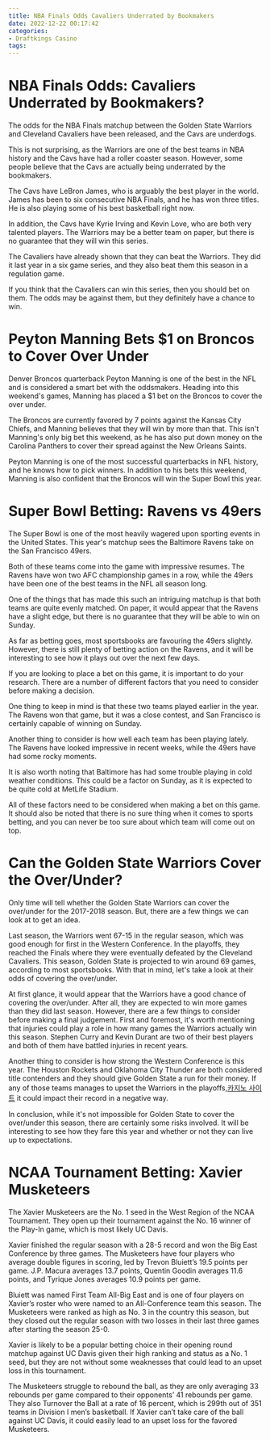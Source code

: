 ```yaml
---
title: NBA Finals Odds Cavaliers Underrated by Bookmakers
date: 2022-12-22 00:17:42
categories:
- Draftkings Casino
tags:
---
```



#  NBA Finals Odds: Cavaliers Underrated by Bookmakers?

The odds for the NBA Finals matchup between the Golden State Warriors and Cleveland Cavaliers have been released, and the Cavs are underdogs.

This is not surprising, as the Warriors are one of the best teams in NBA history and the Cavs have had a roller coaster season. However, some people believe that the Cavs are actually being underrated by the bookmakers.

The Cavs have LeBron James, who is arguably the best player in the world. James has been to six consecutive NBA Finals, and he has won three titles. He is also playing some of his best basketball right now.

In addition, the Cavs have Kyrie Irving and Kevin Love, who are both very talented players. The Warriors may be a better team on paper, but there is no guarantee that they will win this series.

The Cavaliers have already shown that they can beat the Warriors. They did it last year in a six game series, and they also beat them this season in a regulation game.

If you think that the Cavaliers can win this series, then you should bet on them. The odds may be against them, but they definitely have a chance to win.

#  Peyton Manning Bets $1 on Broncos to Cover Over Under

Denver Broncos quarterback Peyton Manning is one of the best in the NFL and is considered a smart bet with the oddsmakers. Heading into this weekend's games, Manning has placed a $1 bet on the Broncos to cover the over under.

The Broncos are currently favored by 7 points against the Kansas City Chiefs, and Manning believes that they will win by more than that. This isn't Manning's only big bet this weekend, as he has also put down money on the Carolina Panthers to cover their spread against the New Orleans Saints.

Peyton Manning is one of the most successful quarterbacks in NFL history, and he knows how to pick winners. In addition to his bets this weekend, Manning is also confident that the Broncos will win the Super Bowl this year.

#  Super Bowl Betting: Ravens vs 49ers

The Super Bowl is one of the most heavily wagered upon sporting events in the United States. This year's matchup sees the Baltimore Ravens take on the San Francisco 49ers.

Both of these teams come into the game with impressive resumes. The Ravens have won two AFC championship games in a row, while the 49ers have been one of the best teams in the NFL all season long.

One of the things that has made this such an intriguing matchup is that both teams are quite evenly matched. On paper, it would appear that the Ravens have a slight edge, but there is no guarantee that they will be able to win on Sunday.

As far as betting goes, most sportsbooks are favouring the 49ers slightly. However, there is still plenty of betting action on the Ravens, and it will be interesting to see how it plays out over the next few days.

If you are looking to place a bet on this game, it is important to do your research. There are a number of different factors that you need to consider before making a decision.

One thing to keep in mind is that these two teams played earlier in the year. The Ravens won that game, but it was a close contest, and San Francisco is certainly capable of winning on Sunday.

Another thing to consider is how well each team has been playing lately. The Ravens have looked impressive in recent weeks, while the 49ers have had some rocky moments.

It is also worth noting that Baltimore has had some trouble playing in cold weather conditions. This could be a factor on Sunday, as it is expected to be quite cold at MetLife Stadium.

All of these factors need to be considered when making a bet on this game. It should also be noted that there is no sure thing when it comes to sports betting, and you can never be too sure about which team will come out on top.

#  Can the Golden State Warriors Cover the Over/Under?

Only time will tell whether the Golden State Warriors can cover the over/under for the 2017-2018 season. But, there are a few things we can look at to get an idea.

Last season, the Warriors went 67-15 in the regular season, which was good enough for first in the Western Conference. In the playoffs, they reached the Finals where they were eventually defeated by the Cleveland Cavaliers. This season, Golden State is projected to win around 69 games, according to most sportsbooks. With that in mind, let's take a look at their odds of covering the over/under.

At first glance, it would appear that the Warriors have a good chance of covering the over/under. After all, they are expected to win more games than they did last season. However, there are a few things to consider before making a final judgement. First and foremost, it's worth mentioning that injuries could play a role in how many games the Warriors actually win this season. Stephen Curry and Kevin Durant are two of their best players and both of them have battled injuries in recent years.

Another thing to consider is how strong the Western Conference is this year. The Houston Rockets and Oklahoma City Thunder are both considered title contenders and they should give Golden State a run for their money. If any of those teams manages to upset the Warriors in the playoffs,[카지노 사이트](https://choegocasino.com/) it could impact their record in a negative way.

In conclusion, while it's not impossible for Golden State to cover the over/under this season, there are certainly some risks involved. It will be interesting to see how they fare this year and whether or not they can live up to expectations.

#  NCAA Tournament Betting: Xavier Musketeers

The Xavier Musketeers are the No. 1 seed in the West Region of the NCAA Tournament. They open up their tournament against the No. 16 winner of the Play-In game, which is most likely UC Davis.

Xavier finished the regular season with a 28-5 record and won the Big East Conference by three games. The Musketeers have four players who average double figures in scoring, led by Trevon Bluiett’s 19.5 points per game. J.P. Macura averages 13.7 points, Quentin Goodin averages 11.6 points, and Tyrique Jones averages 10.9 points per game.

Bluiett was named First Team All-Big East and is one of four players on Xavier’s roster who were named to an All-Conference team this season. The Musketeers were ranked as high as No. 3 in the country this season, but they closed out the regular season with two losses in their last three games after starting the season 25-0.

Xavier is likely to be a popular betting choice in their opening round matchup against UC Davis given their high ranking and status as a No. 1 seed, but they are not without some weaknesses that could lead to an upset loss in this tournament.

The Musketeers struggle to rebound the ball, as they are only averaging 33 rebounds per game compared to their opponents’ 41 rebounds per game. They also Turnover the Ball at a rate of 16 percent, which is 299th out of 351 teams in Division I men’s basketball. If Xavier can’t take care of the ball against UC Davis, it could easily lead to an upset loss for the favored Musketeers.